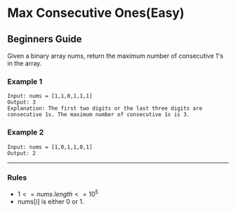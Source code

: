 # Max Consecutive Ones(Easy)

## Beginners Guide

Given a binary array nums, return the maximum number of consecutive 1's in the array.

### Example 1

```go=
Input: nums = [1,1,0,1,1,1]
Output: 3
Explanation: The first two digits or the last three digits are consecutive 1s. The maximum number of consecutive 1s is 3.
```

### Example 2

```go=
Input: nums = [1,0,1,1,0,1]
Output: 2
```

---

### Rules

* $1 <= nums.length <= 10^5$
* nums[i] is either 0 or 1.
